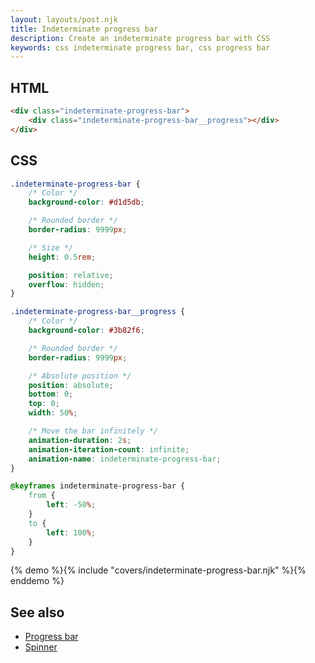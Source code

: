 ```yaml
---
layout: layouts/post.njk
title: Indeterminate progress bar
description: Create an indeterminate progress bar with CSS
keywords: css indeterminate progress bar, css progress bar
---
```


## HTML

```html
<div class="indeterminate-progress-bar">
    <div class="indeterminate-progress-bar__progress"></div>
</div>
```

## CSS

```css
.indeterminate-progress-bar {
    /* Color */
    background-color: #d1d5db;

    /* Rounded border */
    border-radius: 9999px;

    /* Size */
    height: 0.5rem;

    position: relative;
    overflow: hidden;
}

.indeterminate-progress-bar__progress {
    /* Color */
    background-color: #3b82f6;

    /* Rounded border */
    border-radius: 9999px;

    /* Absolute position */
    position: absolute;
    bottom: 0;
    top: 0;
    width: 50%;

    /* Move the bar infinitely */
    animation-duration: 2s;
    animation-iteration-count: infinite;
    animation-name: indeterminate-progress-bar;
}

@keyframes indeterminate-progress-bar {
    from {
        left: -50%;
    }
    to {
        left: 100%;
    }
}
```

{% demo %}{% include "covers/indeterminate-progress-bar.njk" %}{% enddemo %}

## See also

-   [Progress bar](/progress-bar/)
-   [Spinner](/spinner/)
